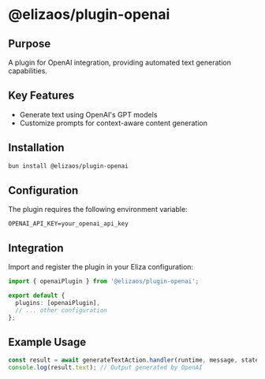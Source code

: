 # @elizaos/plugin-openai

## Purpose

A plugin for OpenAI integration, providing automated text generation capabilities.

## Key Features

- Generate text using OpenAI's GPT models
- Customize prompts for context-aware content generation

## Installation

```bash
bun install @elizaos/plugin-openai
```

## Configuration

The plugin requires the following environment variable:

```env
OPENAI_API_KEY=your_openai_api_key
```

## Integration

Import and register the plugin in your Eliza configuration:

```typescript
import { openaiPlugin } from '@elizaos/plugin-openai';

export default {
  plugins: [openaiPlugin],
  // ... other configuration
};
```

## Example Usage

```typescript
const result = await generateTextAction.handler(runtime, message, state);
console.log(result.text); // Output generated by OpenAI
```
